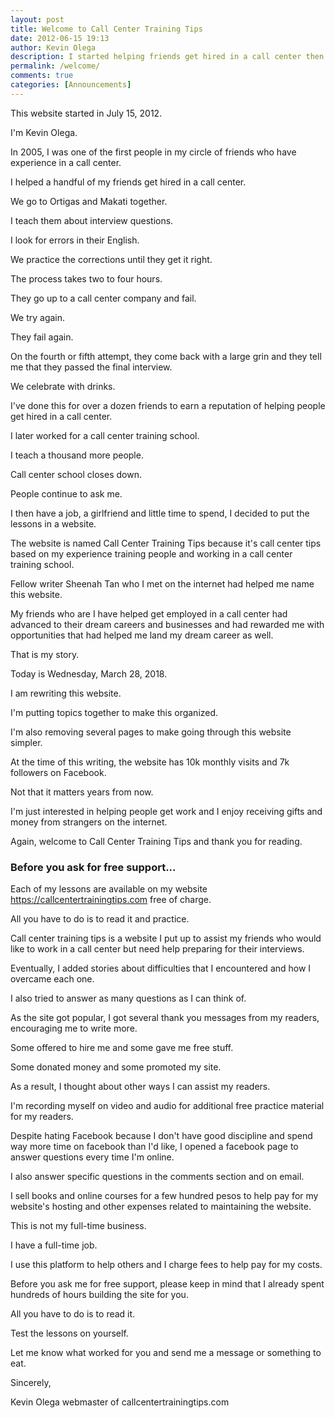 ```yaml
---
layout: post
title: Welcome to Call Center Training Tips
date: 2012-06-15 19:13
author: Kevin Olega
description: I started helping friends get hired in a call center then lots of people asked me to teach them, I wrote this site so they can read the lessons for free.
permalink: /welcome/
comments: true
categories: [Announcements]
---
```


This website started in July 15, 2012.

I'm Kevin Olega.

In 2005, I was one of the first people in my circle of friends who have experience in a call center. 

I helped a handful of my friends get hired in a call center.

We go to Ortigas and Makati together.

I teach them about interview questions.

I look for errors in their English.

We practice the corrections until they get it right.

The process takes two to four hours. 

They go up to a call center company and fail.

We try again.

They fail again.

On the fourth or fifth attempt, they come back with a large grin and they tell me that they passed the final interview.

We celebrate with drinks.

I've done this for over a dozen friends to earn a reputation of helping people get hired in a call center.

I later worked for a call center training school.

I teach a thousand more people.

Call center school closes down.

People continue to ask me.

I then have a job, a girlfriend and little time to spend, I decided to put the lessons in a website. 

The website is named Call Center Training Tips because it's call center tips based on my experience training people and working in a call center training school.

Fellow writer Sheenah Tan who I met on the internet had helped me name this website.

My friends who are I have helped get employed in a call center had advanced to their dream careers and businesses and had rewarded me with opportunities that had helped me land my dream career as well.

That is my story.

Today is Wednesday, March 28, 2018.

I am rewriting this website.

I'm putting topics together to make this organized.

I'm also removing several pages to make going through this website simpler.

At the time of this writing, the website has 10k monthly visits and 7k followers on Facebook. 

Not that it matters years from now.

I'm just interested in helping people get work and I enjoy receiving gifts and money from strangers on the internet.

Again, welcome to Call Center Training Tips and thank you for reading.


### Before you ask for free support...


Each of my lessons are available on my website https://callcentertrainingtips.com free of charge. 

All you have to do is to read it and practice.

Call center training tips is a website I put up to assist my friends who would like to work in a call center but need help preparing for their interviews.

Eventually, I added stories about difficulties that I encountered and how I overcame each one. 

I also tried to answer as many questions as I can think of.

As the site got popular, I got several thank you messages from my readers, encouraging me to write more. 

Some offered to hire me and some gave me free stuff. 

Some donated money and some promoted my site. 

As a result, I thought about other ways I can assist my readers.

I'm recording myself on video and audio for additional free practice material for my readers.

Despite hating Facebook because I don't have good discipline and spend way more time on facebook than I'd like, I opened a facebook page to answer questions every time I'm online. 

I also answer specific questions in the comments section and on email.

I sell books and online courses for a few hundred pesos to help pay for my website's hosting and other expenses related to maintaining the website. 

This is not my full-time business. 

I have a full-time job. 

I use this platform to help others and I charge fees to help pay for my costs.

Before you ask me for free support, please keep in mind that I already spent hundreds of hours building the site for you. 

All you have to do is to read it. 

Test the lessons on yourself. 

Let me know what worked for you and send me a message or something to eat.

Sincerely,

Kevin Olega webmaster of callcentertrainingtips.com

